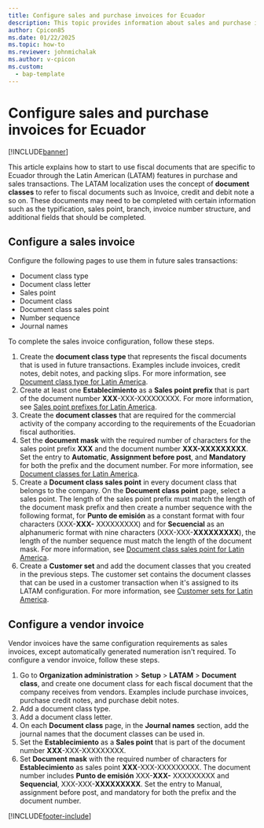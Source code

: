 ```yaml
---
title: Configure sales and purchase invoices for Ecuador
description: This topic provides information about sales and purchase invoices for Ecuador. 
author: Cpicon85
ms.date: 01/22/2025
ms.topic: how-to
ms.reviewer: johnmichalak
ms.author: v-cpicon
ms.custom: 
  - bap-template
---
```


# Configure sales and purchase invoices for Ecuador

[!INCLUDE[banner](../../includes/banner.md)]

This article explains how to start to use fiscal documents that are specific to Ecuador through the Latin American (LATAM) features in purchase and sales transactions. The LATAM localization uses the concept of **document classes** to refer to fiscal documents such as Invoice, credit and debit note a so on. These documents may need to be completed with certain information such as the typification, sales point, branch, invoice number structure, and additional fields that should be completed.

## Configure a sales invoice

Configure the following pages to use them in future sales transactions:
- Document class type
- Document class letter
- Sales point 
- Document class
- Document class sales point
- Number sequence
- Journal names

To complete the sales invoice configuration, follow these steps.

1. Create the **document class type** that represents the fiscal documents that is used in future transactions. Examples include invoices, credit notes, debit notes, and packing slips. For more information, see [Document class type for Latin America](ltm-core-document-class-type.md).
1. Create at least one **Establecimiento** as a **Sales point prefix** that is part of the document number **XXX**-XXX-XXXXXXXXX. For more information, see [Sales point prefixes for Latin America](ltm-core-sales-point-prefixes.md).
1. Create the **document classes** that are required for the commercial activity of the company according to the requirements of the Ecuadorian fiscal authorities.
1. Set the **document mask** with the required number of characters for the sales point prefix **XXX** and the document number **XXX-XXXXXXXXX**. Set the entry to **Automatic**, **Assignment before post**, and **Mandatory** for both the prefix and the document number. For more information, see [Document classes for Latin America](ltm-core-document-class.md).
1. Create a **Document class sales point** in every document class that belongs to the company. On the **Document class point** page, select a sales point. The length of the sales point prefix must match the length of the document mask prefix and then create a number sequence with the following format, for **Punto de emisión** as a constant format with four characters (XXX-**XXX-** XXXXXXXXX) and for **Secuencial** as an alphanumeric format with nine characters (XXX-XXX-**XXXXXXXXX**), the length of the number sequence must match the length of the document mask. For more information, see [Document class sales point for Latin America](ltm-core-document-class-sales-point.md).
1. Create a **Customer set** and add the document classes that you created in the previous steps. The customer set contains the document classes that can be used in a customer transaction when it's assigned to its LATAM configuration. For more information, see [Customer sets for Latin America](ltm-core-customers-set.md).

## Configure a vendor invoice

Vendor invoices have the same configuration requirements as sales invoices, except automatically generated numeration isn't required. To configure a vendor invoice, follow these steps.

1. Go to **Organization administration** \> **Setup** \> **LATAM** \> **Document class**, and create one document class for each fiscal document that the company receives from vendors. Examples include purchase invoices, purchase credit notes, and purchase debit notes.
1. Add a document class type.
1. Add a document class letter.
1. On each **Document class** page, in the **Journal names** section, add the journal names that the document classes can be used in. 
1. Set the **Establecimiento** as a **Sales point** that is part of the document number **XXX**-XXX-XXXXXXXXX.
1. Set **Document mask** with the required number of characters for **Establecimiento** as sales point **XXX**-XXX-XXXXXXXXX. The document number includes **Punto de emisión** XXX-**XXX-** XXXXXXXXX and **Sequencial**, XXX-XXX-**XXXXXXXXX**. Set the entry to Manual, assignment before post, and mandatory for both the prefix and the document number.

[!INCLUDE[footer-include](../../../includes/footer-banner.md)]
